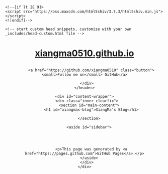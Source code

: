 
<!DOCTYPE html>
<html lang="en-US">
  <head>
    <meta charset='utf-8'>
    <meta http-equiv="X-UA-Compatible" content="IE=edge">
    <meta name="viewport" content="width=device-width, initial-scale=1, maximum-scale=1">
    <link rel="stylesheet" href="/assets/css/style.css?v=16483a8fd8301c339e6d7835457356027159a1ab" media="screen" type="text/css">
    <link rel="stylesheet" href="/assets/css/print.css" media="print" type="text/css">

    <!--[if lt IE 9]>
    <script src="https://oss.maxcdn.com/html5shiv/3.7.3/html5shiv.min.js"></script>
    <![endif]-->

<!-- Begin Jekyll SEO tag v2.7.1 -->
<title>XiangMa’s Blog | xiangma0510.github.io</title>
<meta name="generator" content="Jekyll v3.9.0" />
<meta property="og:title" content="XiangMa’s Blog" />
<meta property="og:locale" content="en_US" />
<link rel="canonical" href="https://www.msens.cn/" />
<meta property="og:url" content="https://www.msens.cn/" />
<meta property="og:site_name" content="xiangma0510.github.io" />
<meta name="twitter:card" content="summary" />
<meta property="twitter:title" content="XiangMa’s Blog" />
<script type="application/ld+json">
{"url":"https://www.msens.cn/","@type":"WebSite","headline":"XiangMa’s Blog","name":"xiangma0510.github.io","@context":"https://schema.org"}</script>
<!-- End Jekyll SEO tag -->


    <!-- start custom head snippets, customize with your own _includes/head-custom.html file -->

<!-- Setup Google Analytics -->



<!-- You can set your favicon here -->
<!-- link rel="shortcut icon" type="image/x-icon" href="/favicon.ico" -->

<!-- end custom head snippets -->

  </head>

  <body>
    <header>
      <div class="inner">
        <a href="https://www.msens.cn/">
          <h1>xiangma0510.github.io</h1>
        </a>
        <h2></h2>
        
        
          <a href="https://github.com/xiangma0510" class="button"><small>Follow me on</small> GitHub</a>
        
      </div>
    </header>

    <div id="content-wrapper">
      <div class="inner clearfix">
        <section id="main-content">
          <h1 id="xiangmas-blog">XiangMa’s Blog</h1>

        </section>

        <aside id="sidebar">
          

          

          <p>This page was generated by <a href="https://pages.github.com">GitHub Pages</a>.</p>
        </aside>
      </div>
    </div>

  </body>
</html>
